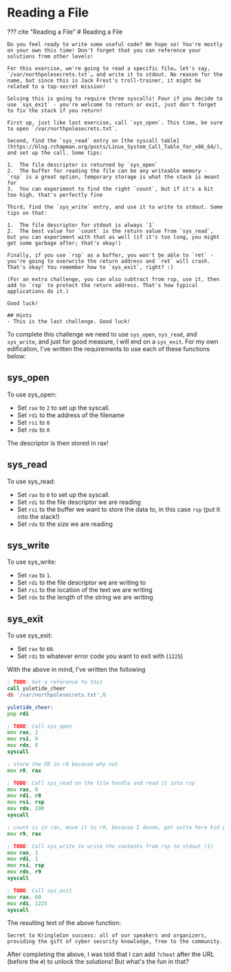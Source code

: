 # Reading a File

??? cite "Reading a File"
    # Reading a File

    Do you feel ready to write some useful code? We hope so! You're mostly on your own this time! Don't forget that you can reference your solutions from other levels!

    For this exercise, we're going to read a specific file… let's say, `/var/northpolesecrets.txt`… and write it to stdout. No reason for the name, but since this is Jack Frost's troll-trainer, it might be related to a top-secret mission!

    Solving this is going to require three syscalls! Four if you decide to use `sys_exit` - you're welcome to return or exit, just don't forget to fix the stack if you return!

    First up, just like last exercise, call `sys_open`. This time, be sure to open `/var/northpolesecrets.txt`.

    Second, find the `sys_read` entry on [the syscall table](https://blog.rchapman.org/posts/Linux_System_Call_Table_for_x86_64/), and set up the call. Some tips:

    1.  The file descriptor is returned by `sys_open`
    2.  The buffer for reading the file can be any writeable memory - `rsp` is a great option, temporary storage is what the stack is meant for
    3.  You can experiment to find the right `count`, but if it's a bit too high, that's perfectly fine

    Third, find the `sys_write` entry, and use it to write to stdout. Some tips on that:

    1.  The file descriptor for stdout is always `1`
    2.  The best value for `count` is the return value from `sys_read`, but you can experiment with that as well (if it's too long, you might get some garbage after; that's okay!)

    Finally, if you use `rsp` as a buffer, you won't be able to `ret` - you're going to overwrite the return address and `ret` will crash. That's okay! You remember how to `sys_exit`, right? :)

    (For an extra challenge, you can also subtract from rsp, use it, then add to `rsp` to protect the return address. That's how typical applications do it.)

    Good luck!

    ## Hints
    - This is the last challenge. Good luck!

To complete this challenge we need to use `sys_open`, `sys_read`, and `sys_write`, and just for good measure, I will end on a `sys_exit`. For my own edification, I've written the requirements to use each of these functions below:


## sys_open

To use sys_open:

- Set `rax` to  `2` to set up the syscall.
- Set `rdi` to the address of the filename
- Set `rsi` to `0`
- Set `rdx` to `0`

The descriptor is then stored in rax!
## sys_read

To use sys_read:

- Set `rax` to `0` to set up the syscall.
- Set `rdi` to the file descriptor we are reading
- Set `rsi` to the buffer we want to store the data to, in this case `rsp` (put it into the stack!)
- Set `rdx` to the size we are reading

## sys_write

To use sys_write:

- Set `rax` to `1`.
- Set `rdi` to the file descriptor we are writing to
- Set `rsi` to the location of the text we are writing
- Set `rdx` to the length of the string we are writing

## sys_exit

To use sys_exit:

- Set `rax` to `60`.
- Set `rdi` to whatever error code you want to exit with (`1225`)

With the above in mind, I've written the following

```asm
; TODO: Get a reference to this
call yuletide_cheer
db '/var/northpolesecrets.txt',0

yuletide_cheer:
pop rdi

; TODO: Call sys_open
mov rax, 2
mov rsi, 0
mov rdx, 0
syscall

; store the FD in r8 because why not
mov r8, rax

; TODO: Call sys_read on the file handle and read it into rsp
mov rax, 0
mov rdi, r8
mov rsi, rsp
mov rdx, 200
syscall

; count is in rax, move it to r9, because I dunno, get outta here kid ya bother me
mov r9, rax

; TODO: Call sys_write to write the contents from rsp to stdout (1)
mov rax, 1
mov rdi, 1
mov rsi, rsp
mov rdx, r9
syscall

; TODO: Call sys_exit
mov rax, 60
mov rdi, 1225
syscall
```

The resulting text of the above function:

`Secret to KringleCon success: all of our speakers and organizers, providing the gift of cyber security knowledge, free to the community.`

After completing the above, I was told that I can add `?cheat` after the URL (before the `#`) to unlock the solutions! But what's the fun in that?